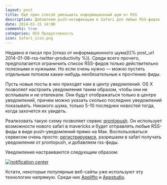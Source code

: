 ```yaml
---
layout: post
title: Ещё один способ уменьшить информационный шум от RSS
description: Добавляем push-нотификации в Safari для любых RSS-фидов
date: 2014-01-15 14:00
comments: true
categories: OSX Продуктивность
icon: Safari_icon.png
---
```

Недавно я писал про [отказ от информационного шума]({% post_url 2014-01-08-rss-twitter-productivity %}). Среди всего прочего, предполагается ограничить список RSS-фидов только действительно полезными и нужными. Но если очень нужно — можно пустить отдельным потоком какие-нибудь необязательные к прочтению фиды.

Пусть новые посты в них приходят нам в центр уведомлений. OS X позволяет настроить уведомления таким образом, чтобы они не всплывали и не отвлекали. Они будут отображаться только в центре уведомлений, причем можно указать сколько последних уведомлений показывать. Никакого шума, только 5-10 последних новостей тогда, когда захочется их увидеть.

Реализовать такую схему позволяет сервис [prontopush](https://prontopush.com). Он использует возможности нового safari в mavericks и будет отправлять любые RSS-фиды в виде push-уведомлений прямо на Мак. Воспользоваться сервисом очень просто: [регистрируемся](https://prontopush.com/signup.php), разрешаем в safari получать уведомления от prontopush, и добавляем rss-фиды.

Уведомления настраиваются следующим образом:

<a class="screenshot" href="http://take.ms/w5h66.png" rel="screenshot" title="Отключаем всплывающие уведомления"><img src="http://take.ms/w5h66.png" alt="notification center" /></a>

Кстати, некоторые популярные веб-сайты уже используют эту технологию напрямую. Среди них [Applifto](http://applifto.ru) и [Appstudio](http://appstudio.org).
